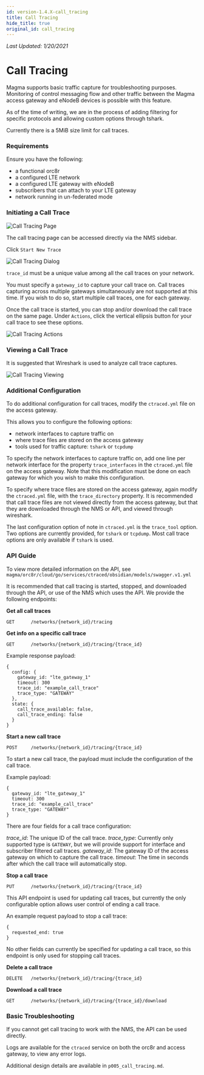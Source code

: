 ```yaml
---
id: version-1.4.X-call_tracing
title: Call Tracing
hide_title: true
original_id: call_tracing
---
```


*Last Updated: 1/20/2021*

# Call Tracing

Magma supports basic traffic capture for troubleshooting purposes.
Monitoring of control messaging flow and other traffic between the Magma access
gateway and eNodeB devices is possible with this feature.

As of the time of writing, we are in the process of adding filtering for
specific protocols and allowing custom options through tshark.

Currently there is a 5MiB size limit for call traces.

### Requirements

Ensure you have the following:

* a functional orc8r
* a configured LTE network
* a configured LTE gateway with eNodeB
* subscribers that can attach to your LTE gateway
* network running in un-federated mode

### Initiating a Call Trace

![Call Tracing Page](../../../../readmes/assets/nms/calltracing_page.png)

The call tracing page can be accessed directly via the NMS sidebar.

Click `Start New Trace`

![Call Tracing Dialog](../../../../readmes/assets/nms/calltracing_dialog.png)

`trace_id` must be a unique value among all the call traces on your network.

You must specify a `gateway_id` to capture your call trace on. Call traces
capturing across multiple gateways simultaneously are not supported at this
time. If you wish to do so, start multiple call traces, one for each gateway.

Once the call trace is started, you can stop and/or download the call trace
on the same page. Under `Actions`, click the vertical ellipsis button for your
call trace to see these options.

![Call Tracing Actions](../../../../readmes/assets/nms/calltracing_actions.png)

### Viewing a Call Trace

It is suggested that Wireshark is used to analyze call trace captures.

![Call Tracing Viewing](../../../../readmes/assets/nms/calltracing_wireshark.png)

### Additional Configuration

To do additional configuration for call traces, modify the `ctraced.yml` file
on the access gateway.

This allows you to configure the following options:

- network interfaces to capture traffic on
- where trace files are stored on the access gateway
- tools used for traffic capture: `tshark` or `tcpdump`

To specify the network interfaces to capture traffic on, add one line per
network interface for the property `trace_interfaces` in the `ctraced.yml` file
on the access gateway. Note that this modification must be done on each gateway
for which you wish to make this configuration.

To specify where trace files are stored on the access gateway, again modify
the `ctraced.yml` file, with the `trace_directory` property. It is recommended
that call trace files are not viewed directly from the access gateway, but
that they are downloaded through the NMS or API, and viewed through wireshark.

The last configuration option of note in `ctraced.yml` is the `trace_tool`
option. Two options are currently provided, for `tshark` or `tcpdump`. Most
call trace options are only available if `tshark` is used.

### API Guide

To view more detailed information on the API, see
`magma/orc8r/cloud/go/services/ctraced/obsidian/models/swagger.v1.yml`

It is recommended that call tracing is started, stopped, and downloaded through
the API, or use of the NMS which uses the API. We provide the following
endpoints:

**Get all call traces**

```GET      /networks/{network_id}/tracing```

**Get info on a specific call trace**

```GET      /networks/{network_id}/tracing/{trace_id}```

Example response payload:
```
{
  config: {
    gateway_id: "lte_gateway_1"
    timeout: 300
    trace_id: "example_call_trace"
    trace_type: "GATEWAY"
  },
  state: {
    call_trace_available: false,
    call_trace_ending: false
  }
}
```

**Start a new call trace**

```POST     /networks/{network_id}/tracing/{trace_id}```

To start a new call trace, the payload must include the configuration of the
call trace.

Example payload:
```
{
  gateway_id: "lte_gateway_1"
  timeout: 300
  trace_id: "example_call_trace"
  trace_type: "GATEWAY"
}
```

There are four fields for a call trace configuration:

*trace_id*: The unique ID of the call trace.
*trace_type*: Currently only supported type is `GATEWAY`, but we will provide
support for interface and subscriber filtered call traces.
*gateway_id*: The gateway ID of the access gateway on which to capture the call
trace.
*timeout*: The time in seconds after which the call trace will automatically
stop.

**Stop a call trace**

```PUT      /networks/{network_id}/tracing/{trace_id}```

This API endpoint is used for updating call traces, but currently the only
configurable option allows user control of ending a call trace.

An example request payload to stop a call trace:
```
{
  requested_end: true
}
```
No other fields can currently be specified for updating a call trace, so this
endpoint is only used for stopping call traces.

**Delete a call trace**

```DELETE   /networks/{network_id}/tracing/{trace_id}```

**Download a call trace**

```GET      /networks/{network_id}/tracing/{trace_id}/download```

### Basic Troubleshooting

If you cannot get call tracing to work with the NMS, the API can be used
directly.

Logs are available for the `ctraced` service on both the orc8r and access
gateway, to view any error logs.

Additional design details are available in `p005_call_tracing.md`.
